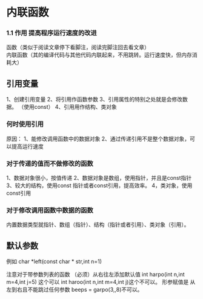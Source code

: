 # 内联函数
### 1.1 作用 提高程序运行速度的改进  
函数（类似于阅读文章停下看脚注，阅读完脚注回去看文章）  
内联函数（其的编译代码与其他代码内联起来，不用跳转。运行速度快，但内存消耗大）

## 引用变量
 1、创建引用变量   2、将引用作函数参数  3、引用属性的特别之处就是会修改数据。 （使用const）  4、引用用作结构、类对象
 ### 何时使用引用
 原因：
 1、能修改调用函数中的数据对象
 2、通过传递引用不是整个数据对象，可以提高运行速度
 
 ### 对于传递的值而不做修改的函数
 1、数据对象很小，按值传递
 2、数据对象是数组，使用指针，并且是const指针
 3、较大的结构，使用const 指针或者const引用，提高效率。
 4，类对象，使用const引用
 
 ### 对于修改调用函数中数据的函数
 内置数据类型就指针、数组（指针）、结构（指针或者引用）、类对象（引用）。

## 默认参数
例如 char *left(const char * str,int n=1)

注意对于带参数列表的函数 （必须）从右往左添加默认值  int harpo(int n,int m=4,int j=5) 这个可以  int haroo(int n,int m=4,int j)这个不可以。
形参赋值是 从左到右且不能跳过任何参数 beeps = garpo(3,,8)不可以。
